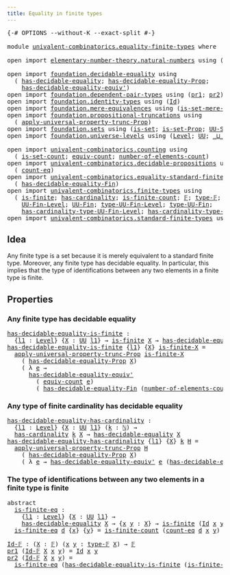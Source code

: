 ```yaml
---
title: Equality in finite types
---
```


<pre class="Agda"><a id="50" class="Symbol">{-#</a> <a id="54" class="Keyword">OPTIONS</a> <a id="62" class="Pragma">--without-K</a> <a id="74" class="Pragma">--exact-split</a> <a id="88" class="Symbol">#-}</a>

<a id="93" class="Keyword">module</a> <a id="100" href="univalent-combinatorics.equality-finite-types.html" class="Module">univalent-combinatorics.equality-finite-types</a> <a id="146" class="Keyword">where</a>

<a id="153" class="Keyword">open</a> <a id="158" class="Keyword">import</a> <a id="165" href="elementary-number-theory.natural-numbers.html" class="Module">elementary-number-theory.natural-numbers</a> <a id="206" class="Keyword">using</a> <a id="212" class="Symbol">(</a><a id="213" href="elementary-number-theory.natural-numbers.html#1548" class="Datatype">ℕ</a><a id="214" class="Symbol">)</a>

<a id="217" class="Keyword">open</a> <a id="222" class="Keyword">import</a> <a id="229" href="foundation.decidable-equality.html" class="Module">foundation.decidable-equality</a> <a id="259" class="Keyword">using</a>
  <a id="267" class="Symbol">(</a> <a id="269" href="foundation.decidable-equality.html#1796" class="Function">has-decidable-equality</a><a id="291" class="Symbol">;</a> <a id="293" href="foundation.decidable-equality.html#7770" class="Function">has-decidable-equality-Prop</a><a id="320" class="Symbol">;</a>
    <a id="326" href="foundation.decidable-equality.html#4821" class="Function">has-decidable-equality-equiv&#39;</a><a id="355" class="Symbol">)</a>
<a id="357" class="Keyword">open</a> <a id="362" class="Keyword">import</a> <a id="369" href="foundation.dependent-pair-types.html" class="Module">foundation.dependent-pair-types</a> <a id="401" class="Keyword">using</a> <a id="407" class="Symbol">(</a><a id="408" href="foundation-core.dependent-pair-types.html#605" class="Field">pr1</a><a id="411" class="Symbol">;</a> <a id="413" href="foundation-core.dependent-pair-types.html#617" class="Field">pr2</a><a id="416" class="Symbol">)</a>
<a id="418" class="Keyword">open</a> <a id="423" class="Keyword">import</a> <a id="430" href="foundation.identity-types.html" class="Module">foundation.identity-types</a> <a id="456" class="Keyword">using</a> <a id="462" class="Symbol">(</a><a id="463" href="foundation-core.identity-types.html#1767" class="Datatype">Id</a><a id="465" class="Symbol">)</a>
<a id="467" class="Keyword">open</a> <a id="472" class="Keyword">import</a> <a id="479" href="foundation.mere-equivalences.html" class="Module">foundation.mere-equivalences</a> <a id="508" class="Keyword">using</a> <a id="514" class="Symbol">(</a><a id="515" href="foundation.mere-equivalences.html#3474" class="Function">is-set-mere-equiv&#39;</a><a id="533" class="Symbol">)</a>
<a id="535" class="Keyword">open</a> <a id="540" class="Keyword">import</a> <a id="547" href="foundation.propositional-truncations.html" class="Module">foundation.propositional-truncations</a> <a id="584" class="Keyword">using</a>
  <a id="592" class="Symbol">(</a> <a id="594" href="foundation.propositional-truncations.html#5775" class="Function">apply-universal-property-trunc-Prop</a><a id="629" class="Symbol">)</a>
<a id="631" class="Keyword">open</a> <a id="636" class="Keyword">import</a> <a id="643" href="foundation.sets.html" class="Module">foundation.sets</a> <a id="659" class="Keyword">using</a> <a id="665" class="Symbol">(</a><a id="666" href="foundation-core.sets.html#1113" class="Function">is-set</a><a id="672" class="Symbol">;</a> <a id="674" href="foundation.sets.html#2579" class="Function">is-set-Prop</a><a id="685" class="Symbol">;</a> <a id="687" href="foundation-core.sets.html#1190" class="Function">UU-Set</a><a id="693" class="Symbol">)</a>
<a id="695" class="Keyword">open</a> <a id="700" class="Keyword">import</a> <a id="707" href="foundation.universe-levels.html" class="Module">foundation.universe-levels</a> <a id="734" class="Keyword">using</a> <a id="740" class="Symbol">(</a><a id="741" href="Agda.Primitive.html#597" class="Postulate">Level</a><a id="746" class="Symbol">;</a> <a id="748" href="foundation-core.universe-levels.html#235" class="Primitive">UU</a><a id="750" class="Symbol">;</a> <a id="752" href="Agda.Primitive.html#810" class="Primitive Operator">_⊔_</a><a id="755" class="Symbol">;</a> <a id="757" href="Agda.Primitive.html#764" class="Primitive">lzero</a><a id="762" class="Symbol">)</a>

<a id="765" class="Keyword">open</a> <a id="770" class="Keyword">import</a> <a id="777" href="univalent-combinatorics.counting.html" class="Module">univalent-combinatorics.counting</a> <a id="810" class="Keyword">using</a>
  <a id="818" class="Symbol">(</a> <a id="820" href="univalent-combinatorics.counting.html#2757" class="Function">is-set-count</a><a id="832" class="Symbol">;</a> <a id="834" href="univalent-combinatorics.counting.html#2098" class="Function">equiv-count</a><a id="845" class="Symbol">;</a> <a id="847" href="univalent-combinatorics.counting.html#2029" class="Function">number-of-elements-count</a><a id="871" class="Symbol">)</a>
<a id="873" class="Keyword">open</a> <a id="878" class="Keyword">import</a> <a id="885" href="univalent-combinatorics.decidable-propositions.html" class="Module">univalent-combinatorics.decidable-propositions</a> <a id="932" class="Keyword">using</a>
  <a id="940" class="Symbol">(</a> <a id="942" href="univalent-combinatorics.decidable-propositions.html#2356" class="Function">count-eq</a><a id="950" class="Symbol">)</a>
<a id="952" class="Keyword">open</a> <a id="957" class="Keyword">import</a> <a id="964" href="univalent-combinatorics.equality-standard-finite-types.html" class="Module">univalent-combinatorics.equality-standard-finite-types</a> <a id="1019" class="Keyword">using</a>
  <a id="1027" class="Symbol">(</a> <a id="1029" href="univalent-combinatorics.equality-standard-finite-types.html#2985" class="Function">has-decidable-equality-Fin</a><a id="1055" class="Symbol">)</a>
<a id="1057" class="Keyword">open</a> <a id="1062" class="Keyword">import</a> <a id="1069" href="univalent-combinatorics.finite-types.html" class="Module">univalent-combinatorics.finite-types</a> <a id="1106" class="Keyword">using</a>
  <a id="1114" class="Symbol">(</a> <a id="1116" href="univalent-combinatorics.finite-types.html#4139" class="Function">is-finite</a><a id="1125" class="Symbol">;</a> <a id="1127" href="univalent-combinatorics.finite-types.html#5213" class="Function">has-cardinality</a><a id="1142" class="Symbol">;</a> <a id="1144" href="univalent-combinatorics.finite-types.html#4378" class="Function">is-finite-count</a><a id="1159" class="Symbol">;</a> <a id="1161" href="univalent-combinatorics.finite-types.html#4878" class="Function">𝔽</a><a id="1162" class="Symbol">;</a> <a id="1164" href="univalent-combinatorics.finite-types.html#4917" class="Function">type-𝔽</a><a id="1170" class="Symbol">;</a> <a id="1172" href="univalent-combinatorics.finite-types.html#4962" class="Function">is-finite-type-𝔽</a><a id="1188" class="Symbol">;</a>
    <a id="1194" href="univalent-combinatorics.finite-types.html#5390" class="Function">UU-Fin-Level</a><a id="1206" class="Symbol">;</a> <a id="1208" href="univalent-combinatorics.finite-types.html#5857" class="Function">UU-Fin</a><a id="1214" class="Symbol">;</a> <a id="1216" href="univalent-combinatorics.finite-types.html#5485" class="Function">type-UU-Fin-Level</a><a id="1233" class="Symbol">;</a> <a id="1235" href="univalent-combinatorics.finite-types.html#5919" class="Function">type-UU-Fin</a><a id="1246" class="Symbol">;</a>
    <a id="1252" href="univalent-combinatorics.finite-types.html#5593" class="Function">has-cardinality-type-UU-Fin-Level</a><a id="1285" class="Symbol">;</a> <a id="1287" href="univalent-combinatorics.finite-types.html#5999" class="Function">has-cardinality-type-UU-Fin</a><a id="1314" class="Symbol">)</a>
<a id="1316" class="Keyword">open</a> <a id="1321" class="Keyword">import</a> <a id="1328" href="univalent-combinatorics.standard-finite-types.html" class="Module">univalent-combinatorics.standard-finite-types</a> <a id="1374" class="Keyword">using</a> <a id="1380" class="Symbol">(</a><a id="1381" href="univalent-combinatorics.standard-finite-types.html#2441" class="Function">is-set-Fin</a><a id="1391" class="Symbol">)</a>
</pre>
## Idea

Any finite type is a set because it is merely equivalent to a standard finite type. Moreover, any finite type has decidable equality. In particular, this implies that the type of identifications between any two elements in a finite type is finite.

## Properties

### Any finite type has decidable equality

<pre class="Agda"><a id="has-decidable-equality-is-finite"></a><a id="1723" href="univalent-combinatorics.equality-finite-types.html#1723" class="Function">has-decidable-equality-is-finite</a> <a id="1756" class="Symbol">:</a>
  <a id="1760" class="Symbol">{</a><a id="1761" href="univalent-combinatorics.equality-finite-types.html#1761" class="Bound">l1</a> <a id="1764" class="Symbol">:</a> <a id="1766" href="Agda.Primitive.html#597" class="Postulate">Level</a><a id="1771" class="Symbol">}</a> <a id="1773" class="Symbol">{</a><a id="1774" href="univalent-combinatorics.equality-finite-types.html#1774" class="Bound">X</a> <a id="1776" class="Symbol">:</a> <a id="1778" href="foundation-core.universe-levels.html#235" class="Primitive">UU</a> <a id="1781" href="univalent-combinatorics.equality-finite-types.html#1761" class="Bound">l1</a><a id="1783" class="Symbol">}</a> <a id="1785" class="Symbol">→</a> <a id="1787" href="univalent-combinatorics.finite-types.html#4139" class="Function">is-finite</a> <a id="1797" href="univalent-combinatorics.equality-finite-types.html#1774" class="Bound">X</a> <a id="1799" class="Symbol">→</a> <a id="1801" href="foundation.decidable-equality.html#1796" class="Function">has-decidable-equality</a> <a id="1824" href="univalent-combinatorics.equality-finite-types.html#1774" class="Bound">X</a>
<a id="1826" href="univalent-combinatorics.equality-finite-types.html#1723" class="Function">has-decidable-equality-is-finite</a> <a id="1859" class="Symbol">{</a><a id="1860" href="univalent-combinatorics.equality-finite-types.html#1860" class="Bound">l1</a><a id="1862" class="Symbol">}</a> <a id="1864" class="Symbol">{</a><a id="1865" href="univalent-combinatorics.equality-finite-types.html#1865" class="Bound">X</a><a id="1866" class="Symbol">}</a> <a id="1868" href="univalent-combinatorics.equality-finite-types.html#1868" class="Bound">is-finite-X</a> <a id="1880" class="Symbol">=</a>
  <a id="1884" href="foundation.propositional-truncations.html#5775" class="Function">apply-universal-property-trunc-Prop</a> <a id="1920" href="univalent-combinatorics.equality-finite-types.html#1868" class="Bound">is-finite-X</a>
    <a id="1936" class="Symbol">(</a> <a id="1938" href="foundation.decidable-equality.html#7770" class="Function">has-decidable-equality-Prop</a> <a id="1966" href="univalent-combinatorics.equality-finite-types.html#1865" class="Bound">X</a><a id="1967" class="Symbol">)</a>
    <a id="1973" class="Symbol">(</a> <a id="1975" class="Symbol">λ</a> <a id="1977" href="univalent-combinatorics.equality-finite-types.html#1977" class="Bound">e</a> <a id="1979" class="Symbol">→</a>
      <a id="1987" href="foundation.decidable-equality.html#4821" class="Function">has-decidable-equality-equiv&#39;</a>
        <a id="2025" class="Symbol">(</a> <a id="2027" href="univalent-combinatorics.counting.html#2098" class="Function">equiv-count</a> <a id="2039" href="univalent-combinatorics.equality-finite-types.html#1977" class="Bound">e</a><a id="2040" class="Symbol">)</a>
        <a id="2050" class="Symbol">(</a> <a id="2052" href="univalent-combinatorics.equality-standard-finite-types.html#2985" class="Function">has-decidable-equality-Fin</a> <a id="2079" class="Symbol">(</a><a id="2080" href="univalent-combinatorics.counting.html#2029" class="Function">number-of-elements-count</a> <a id="2105" href="univalent-combinatorics.equality-finite-types.html#1977" class="Bound">e</a><a id="2106" class="Symbol">)))</a>
</pre>
### Any type of finite cardinality has decidable equality

<pre class="Agda"><a id="has-decidable-equality-has-cardinality"></a><a id="2182" href="univalent-combinatorics.equality-finite-types.html#2182" class="Function">has-decidable-equality-has-cardinality</a> <a id="2221" class="Symbol">:</a>
  <a id="2225" class="Symbol">{</a><a id="2226" href="univalent-combinatorics.equality-finite-types.html#2226" class="Bound">l1</a> <a id="2229" class="Symbol">:</a> <a id="2231" href="Agda.Primitive.html#597" class="Postulate">Level</a><a id="2236" class="Symbol">}</a> <a id="2238" class="Symbol">{</a><a id="2239" href="univalent-combinatorics.equality-finite-types.html#2239" class="Bound">X</a> <a id="2241" class="Symbol">:</a> <a id="2243" href="foundation-core.universe-levels.html#235" class="Primitive">UU</a> <a id="2246" href="univalent-combinatorics.equality-finite-types.html#2226" class="Bound">l1</a><a id="2248" class="Symbol">}</a> <a id="2250" class="Symbol">(</a><a id="2251" href="univalent-combinatorics.equality-finite-types.html#2251" class="Bound">k</a> <a id="2253" class="Symbol">:</a> <a id="2255" href="elementary-number-theory.natural-numbers.html#1548" class="Datatype">ℕ</a><a id="2256" class="Symbol">)</a> <a id="2258" class="Symbol">→</a>
  <a id="2262" href="univalent-combinatorics.finite-types.html#5213" class="Function">has-cardinality</a> <a id="2278" href="univalent-combinatorics.equality-finite-types.html#2251" class="Bound">k</a> <a id="2280" href="univalent-combinatorics.equality-finite-types.html#2239" class="Bound">X</a> <a id="2282" class="Symbol">→</a> <a id="2284" href="foundation.decidable-equality.html#1796" class="Function">has-decidable-equality</a> <a id="2307" href="univalent-combinatorics.equality-finite-types.html#2239" class="Bound">X</a>
<a id="2309" href="univalent-combinatorics.equality-finite-types.html#2182" class="Function">has-decidable-equality-has-cardinality</a> <a id="2348" class="Symbol">{</a><a id="2349" href="univalent-combinatorics.equality-finite-types.html#2349" class="Bound">l1</a><a id="2351" class="Symbol">}</a> <a id="2353" class="Symbol">{</a><a id="2354" href="univalent-combinatorics.equality-finite-types.html#2354" class="Bound">X</a><a id="2355" class="Symbol">}</a> <a id="2357" href="univalent-combinatorics.equality-finite-types.html#2357" class="Bound">k</a> <a id="2359" href="univalent-combinatorics.equality-finite-types.html#2359" class="Bound">H</a> <a id="2361" class="Symbol">=</a>
  <a id="2365" href="foundation.propositional-truncations.html#5775" class="Function">apply-universal-property-trunc-Prop</a> <a id="2401" href="univalent-combinatorics.equality-finite-types.html#2359" class="Bound">H</a>
    <a id="2407" class="Symbol">(</a> <a id="2409" href="foundation.decidable-equality.html#7770" class="Function">has-decidable-equality-Prop</a> <a id="2437" href="univalent-combinatorics.equality-finite-types.html#2354" class="Bound">X</a><a id="2438" class="Symbol">)</a>
    <a id="2444" class="Symbol">(</a> <a id="2446" class="Symbol">λ</a> <a id="2448" href="univalent-combinatorics.equality-finite-types.html#2448" class="Bound">e</a> <a id="2450" class="Symbol">→</a> <a id="2452" href="foundation.decidable-equality.html#4821" class="Function">has-decidable-equality-equiv&#39;</a> <a id="2482" href="univalent-combinatorics.equality-finite-types.html#2448" class="Bound">e</a> <a id="2484" class="Symbol">(</a><a id="2485" href="univalent-combinatorics.equality-standard-finite-types.html#2985" class="Function">has-decidable-equality-Fin</a> <a id="2512" href="univalent-combinatorics.equality-finite-types.html#2357" class="Bound">k</a><a id="2513" class="Symbol">))</a>
</pre>
### The type of identifications between any two elements in a finite type is finite

<pre class="Agda"><a id="2614" class="Keyword">abstract</a>
  <a id="is-finite-eq"></a><a id="2625" href="univalent-combinatorics.equality-finite-types.html#2625" class="Function">is-finite-eq</a> <a id="2638" class="Symbol">:</a>
    <a id="2644" class="Symbol">{</a><a id="2645" href="univalent-combinatorics.equality-finite-types.html#2645" class="Bound">l1</a> <a id="2648" class="Symbol">:</a> <a id="2650" href="Agda.Primitive.html#597" class="Postulate">Level</a><a id="2655" class="Symbol">}</a> <a id="2657" class="Symbol">{</a><a id="2658" href="univalent-combinatorics.equality-finite-types.html#2658" class="Bound">X</a> <a id="2660" class="Symbol">:</a> <a id="2662" href="foundation-core.universe-levels.html#235" class="Primitive">UU</a> <a id="2665" href="univalent-combinatorics.equality-finite-types.html#2645" class="Bound">l1</a><a id="2667" class="Symbol">}</a> <a id="2669" class="Symbol">→</a>
    <a id="2675" href="foundation.decidable-equality.html#1796" class="Function">has-decidable-equality</a> <a id="2698" href="univalent-combinatorics.equality-finite-types.html#2658" class="Bound">X</a> <a id="2700" class="Symbol">→</a> <a id="2702" class="Symbol">{</a><a id="2703" href="univalent-combinatorics.equality-finite-types.html#2703" class="Bound">x</a> <a id="2705" href="univalent-combinatorics.equality-finite-types.html#2705" class="Bound">y</a> <a id="2707" class="Symbol">:</a> <a id="2709" href="univalent-combinatorics.equality-finite-types.html#2658" class="Bound">X</a><a id="2710" class="Symbol">}</a> <a id="2712" class="Symbol">→</a> <a id="2714" href="univalent-combinatorics.finite-types.html#4139" class="Function">is-finite</a> <a id="2724" class="Symbol">(</a><a id="2725" href="foundation-core.identity-types.html#1767" class="Datatype">Id</a> <a id="2728" href="univalent-combinatorics.equality-finite-types.html#2703" class="Bound">x</a> <a id="2730" href="univalent-combinatorics.equality-finite-types.html#2705" class="Bound">y</a><a id="2731" class="Symbol">)</a>
  <a id="2735" href="univalent-combinatorics.equality-finite-types.html#2625" class="Function">is-finite-eq</a> <a id="2748" href="univalent-combinatorics.equality-finite-types.html#2748" class="Bound">d</a> <a id="2750" class="Symbol">{</a><a id="2751" href="univalent-combinatorics.equality-finite-types.html#2751" class="Bound">x</a><a id="2752" class="Symbol">}</a> <a id="2754" class="Symbol">{</a><a id="2755" href="univalent-combinatorics.equality-finite-types.html#2755" class="Bound">y</a><a id="2756" class="Symbol">}</a> <a id="2758" class="Symbol">=</a> <a id="2760" href="univalent-combinatorics.finite-types.html#4378" class="Function">is-finite-count</a> <a id="2776" class="Symbol">(</a><a id="2777" href="univalent-combinatorics.decidable-propositions.html#2356" class="Function">count-eq</a> <a id="2786" href="univalent-combinatorics.equality-finite-types.html#2748" class="Bound">d</a> <a id="2788" href="univalent-combinatorics.equality-finite-types.html#2751" class="Bound">x</a> <a id="2790" href="univalent-combinatorics.equality-finite-types.html#2755" class="Bound">y</a><a id="2791" class="Symbol">)</a>

<a id="Id-𝔽"></a><a id="2794" href="univalent-combinatorics.equality-finite-types.html#2794" class="Function">Id-𝔽</a> <a id="2799" class="Symbol">:</a> <a id="2801" class="Symbol">(</a><a id="2802" href="univalent-combinatorics.equality-finite-types.html#2802" class="Bound">X</a> <a id="2804" class="Symbol">:</a> <a id="2806" href="univalent-combinatorics.finite-types.html#4878" class="Function">𝔽</a><a id="2807" class="Symbol">)</a> <a id="2809" class="Symbol">(</a><a id="2810" href="univalent-combinatorics.equality-finite-types.html#2810" class="Bound">x</a> <a id="2812" href="univalent-combinatorics.equality-finite-types.html#2812" class="Bound">y</a> <a id="2814" class="Symbol">:</a> <a id="2816" href="univalent-combinatorics.finite-types.html#4917" class="Function">type-𝔽</a> <a id="2823" href="univalent-combinatorics.equality-finite-types.html#2802" class="Bound">X</a><a id="2824" class="Symbol">)</a> <a id="2826" class="Symbol">→</a> <a id="2828" href="univalent-combinatorics.finite-types.html#4878" class="Function">𝔽</a>
<a id="2830" href="foundation-core.dependent-pair-types.html#605" class="Field">pr1</a> <a id="2834" class="Symbol">(</a><a id="2835" href="univalent-combinatorics.equality-finite-types.html#2794" class="Function">Id-𝔽</a> <a id="2840" href="univalent-combinatorics.equality-finite-types.html#2840" class="Bound">X</a> <a id="2842" href="univalent-combinatorics.equality-finite-types.html#2842" class="Bound">x</a> <a id="2844" href="univalent-combinatorics.equality-finite-types.html#2844" class="Bound">y</a><a id="2845" class="Symbol">)</a> <a id="2847" class="Symbol">=</a> <a id="2849" href="foundation-core.identity-types.html#1767" class="Datatype">Id</a> <a id="2852" href="univalent-combinatorics.equality-finite-types.html#2842" class="Bound">x</a> <a id="2854" href="univalent-combinatorics.equality-finite-types.html#2844" class="Bound">y</a>
<a id="2856" href="foundation-core.dependent-pair-types.html#617" class="Field">pr2</a> <a id="2860" class="Symbol">(</a><a id="2861" href="univalent-combinatorics.equality-finite-types.html#2794" class="Function">Id-𝔽</a> <a id="2866" href="univalent-combinatorics.equality-finite-types.html#2866" class="Bound">X</a> <a id="2868" href="univalent-combinatorics.equality-finite-types.html#2868" class="Bound">x</a> <a id="2870" href="univalent-combinatorics.equality-finite-types.html#2870" class="Bound">y</a><a id="2871" class="Symbol">)</a> <a id="2873" class="Symbol">=</a>
  <a id="2877" href="univalent-combinatorics.equality-finite-types.html#2625" class="Function">is-finite-eq</a> <a id="2890" class="Symbol">(</a><a id="2891" href="univalent-combinatorics.equality-finite-types.html#1723" class="Function">has-decidable-equality-is-finite</a> <a id="2924" class="Symbol">(</a><a id="2925" href="univalent-combinatorics.finite-types.html#4962" class="Function">is-finite-type-𝔽</a> <a id="2942" href="univalent-combinatorics.equality-finite-types.html#2866" class="Bound">X</a><a id="2943" class="Symbol">))</a>
</pre>